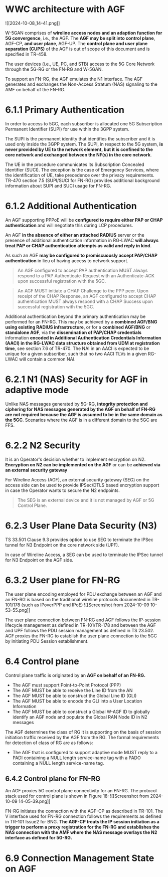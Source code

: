 # WWC architecture with AGF
![[2024-10-08_14-41.png]]

W-5GAN comprises of **wireline access nodes and an adaption function for 5G convergence**, i.e., the AGF. The **AGF may be split into control plane**, AGF-CP, **and user plane**, AGF-UP. The **control plane and user plane separation (CUPS)** of the AGF is out of scope of this document and is specified in TR-458.

The user devices (i.e., UE, PC, and STB) access to the 5G Core Network through the 5G-RG or the FN-RG and W-5GAN.

To support an FN-RG, the AGF emulates the N1 interface. The AGF generates and exchanges the Non-Access Stratum (NAS) signaling to the AMF on behalf of the FN-RG.

# 6.1.1 Primary Authentication
In order to access to 5GC, each subscriber is allocated one 5G Subscription Permanent Identifier (SUPI) for use within the 3GPP system.

The SUPI is the permanent identity that identifies the subscriber and it is used only inside the 3GPP system. The SUPI, in respect to the 5G system, **is never provided by UE to the network element, but it is confined to the core network and exchanged between the NF(s) in the core network**. 

The UE in the procedure communicates its Subscription Concealed Identifier (SUCI). The exception is the case of Emergency Services, where the identification of UE, take precedence over the privacy requirements. TR-470 section 7.5 (SUPI/SUCI for FN-RG) provides additional background information about SUPI and SUCI usage for FN-RG.

# 6.1.2 Additional Authentication
An AGF supporting PPPoE will be **configured to require either PAP or CHAP authentication** and will negotiate this during LCP procedures.

An AGF **in the absence of either an attached RADIUS** server or the presence of additional authentication information in RG-LWAC **will always treat PAP or CHAP authentication attempts as valid and reply in kind**.

As such an AGF **may be configured to promiscuously accept PAP/CHAP authentication** in lieu of having access to network support.

> An AGF configured to accept PAP authentication MUST always respond to a PAP Authenticate-Request with an Authenticate-ACK upon successful registration with the 5GC.

> An AGF MUST initiate a CHAP Challenge to the PPP peer. Upon receipt of the CHAP Response, an AGF configured to accept CHAP authentication MUST always respond with a CHAP Success upon successful registration with the 5GC.

Additional authentication beyond the primary authentication may be performed for an FN-RG.
This may be achieved by a **combined AGF/BNG using existing RADIUS infrastructure**, or for a **combined AGF/BNG** or **standalone AGF**, via the **dissemination of PAP/CHAP credentials** information **encoded in Additional Authentication Credentials Information (AACI) in the RG-LWAC data structure obtained from UDM at registration time**, see section 7.6 of TR-470. The NAI in an AACI is expected to be unique for a given subscriber, such that no two AACI TLVs in a given RG-LWAC will contain a common NAI.

# 6.2.1 N1 (NAS) Security for AGF in adaptive mode
Unlike NAS messages generated by 5G-RG, **integrity protection and ciphering for NAS messages generated by the AGF on behalf of FN-RG are not required because the AGF is assumed to be in the same domain as the 5GC**. Scenarios where the AGF is in a different domain to the 5GC are FFS.

# 6.2.2 N2 Security
It is an Operator's decision whether to implement encryption on N2. **Encryption on N2 can be implemented on the AGF** or can be **achieved via an external security gateway**

For Wireline Access (AGF), an external security gateway (SEG) on the access side can be used to provide IPSec/DTLS based encryption support in case the Operator wants to secure the N2 endpoints.

> The SEG is an external device and it is not managed by AGF or 5G Control Plane.

# 6.2.3 User Plane Data Security (N3)
TS 33.501 Clause 9.3 provides option to use SEG to terminate the IPSec tunnel for N3 Endpoint on the core network side (UPF).

In case of Wireline Access, a SEG can be used to terminate the IPSec tunnel for N3 Endpoint on the AGF side.

# 6.3.2 User plane for FN-RG
The user plane encoding employed for PDU exchange between an AGF and an FN-RG is based on the traditional wireline protocols documented in TR-101/178 (such as IPoverPPP and IPoE)
![[Screenshot from 2024-10-09 10-53-55.png]]

The user plane connection between FN-RG and AGF follows the IP-session lifecycle management as defined in TR-101/TR-178 and between the AGF and UPF follows the PDU session management as defined in TS 23.502. AGF proxies the FN-RG to establish the user plane connection to the 5GC by initiating PDU Session establishment.

# 6.4 Control plane
Control plane traffic is originated by an **AGF on behalf of an FN-RG.**
- The AGF must support Point-to-Point Protocol (PPP)
- The AGF MUST be able to receive the Line ID from the AN
- The AGF MUST be able to construct the Global Line ID (GLI)
- The AGF MUST be able to encode the GLI into a User Location Information
- The AGF MUST be able to construct a Global W-AGF ID to globally identify an AGF node and populate the Global RAN Node ID in N2 messages

The AGF determines the class of RG it is supporting on the basis of session initiation traffic received by the AGF from the RG. The formal requirements for detection of class of RG are as follows:
- The AGF that is configured to support adaptive mode MUST reply to a PADI containing a NULL length service-name tag with a PADO containing a NULL length service-name tag.

## 6.4.2 Control plane for FN-RG
An AGF proxies 5G control plane connectivity for an FN-RG. The protocol stack used for control plane is shown in Figure 18:
![[Screenshot from 2024-10-09 14-05-39.png]]

FN-RG initiates the connection with the AGF-CP as described in TR-101. The V interface used for FN-RG connection follows the requirements as defined in TR-101 Issue2 for BNG. **The AGF-CP treats the IP session initiation as a trigger to perform a proxy registration for the FN-RG and establishes the NAS connection with the AMF where the NAS message overlays the N2 interface as defined for 5G-RG.**

# 6.9 Connection Management State on AGF